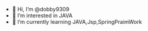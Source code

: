 - 👋 Hi, I’m @dobby9309
- 👀 I’m interested in JAVA
- 🌱 I’m currently learning JAVA,Jsp,SpringPraimWork
<!---
- 💞️ I’m looking to collaborate on 
- 📫 How to reach me ...
--->
<!---
dobby9309/dobby9309 is a ✨ special ✨ repository because its `README.md` (this file) appears on your GitHub profile.
You can click the Preview link to take a look at your changes.
--->
